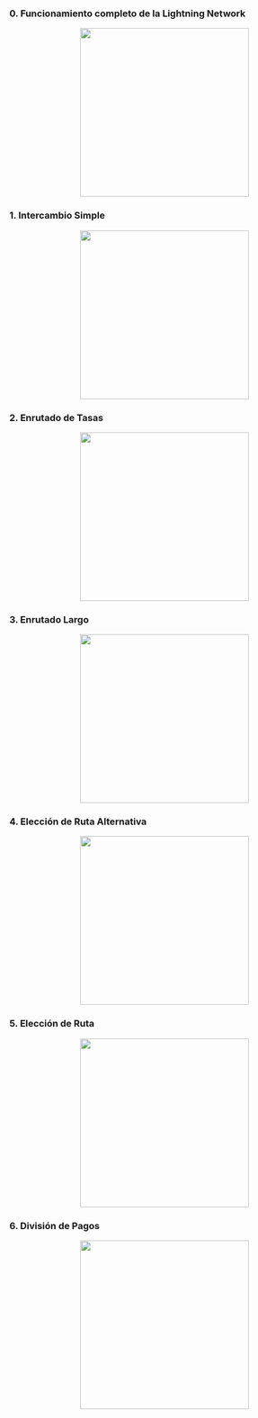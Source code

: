 ### 0. Funcionamiento completo de la Lightning Network

<img src="/images/lightning-network/Diagrama_LN_FuncionamientoCompleto.jpg" width="300px" style="margin-left: 25%"/>

### 1. Intercambio Simple

<img src="/images/lightning-network/Diagrama_LN_FuncionamientoCanales_1_IntercambioSimple.jpg" width="300px" style="margin-left: 25%"/>

### 2. Enrutado de Tasas

<img src="/images/lightning-network/Diagrama_LN_FuncionamientoCanales_2_EnrutadoTasas.jpg" width="300px" style="margin-left: 25%" />

### 3. Enrutado Largo

<img src="/images/lightning-network/Diagrama_LN_FuncionamientoCanales_3_EnrutadoLargo.jpg" width="300px" style="margin-left: 25%"/>

### 4. Elección de Ruta Alternativa

<img src="/images/lightning-network/Diagrama_LN_FuncionamientoCanales_4_EleccionRutaAlternativa.jpg" width="300px" style="margin-left: 25%"/>

### 5. Elección de Ruta

<img src="/images/lightning-network/Diagrama_LN_FuncionamientoCanales_5_EleccionRuta.jpg" width="300px" style="margin-left: 25%"/>

### 6. División de Pagos

<img src="/images/lightning-network/Diagrama_LN_FuncionamientoCanales_6_DivisionPagos.jpg" width="300px" style="margin-left: 25%"/>
